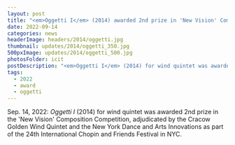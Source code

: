 ```yaml
---
layout: post
title: "<em>Oggetti I</em> (2014) awarded 2nd prize in 'New Vision' Composition Competition."
date: 2022-09-14
categories: news
headerImage: headers/2014/oggetti.jpg
thumbnail: updates/2014/oggetti_350.jpg
500pxImage: updates/2014/oggetti_500.jpg
photosFolder: icit
postDescription: "<em>Oggetti I</em> (2014) for wind quintet was awarded 2nd prize in the 'New Vision' Composition Competition, adjudicated by the Cracow Golden Wind Quintet and the New York Dance and Arts Innovations as part of the 24th International Chopin and Friends Festival in NYC."
tags:
  - 2022
  - award
  - oggetti
---
```


Sep. 14, 2022: <em>Oggetti I</em> (2014) for wind quintet was awarded 2nd prize in the 'New Vision' Composition Competition, adjudicated by the Cracow Golden Wind Quintet and the New York Dance and Arts Innovations as part of the 24th International Chopin and Friends Festival in NYC.
